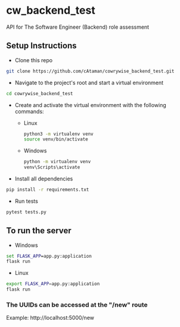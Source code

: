 # cw_backend_test
API for The Software Engineer (Backend) role assessment


## Setup Instructions

- Clone this repo
```bash
git clone https://github.com/cAtaman/cowrywise_backend_test.git
```

- Navigate to the project's root and start a virtual environment 
```bash
cd cowrywise_backend_test
```

- Create and activate the virtual environment with the following commands:

  - Linux 
    ```bash
    python3 -m virtualenv venv
    source venv/bin/activate
    ```

  - Windows
    ```cmd
    python -m virtualenv venv
    venv\Scripts\activate
    ```


- Install all dependencies
```bash
pip install -r requirements.txt
```

- Run tests
```bash
pytest tests.py
```

## To run the server 
- Windows
```cmd
set FLASK_APP=app.py:application
flask run
```

- Linux
```bash
export FLASK_APP=app.py:application
flask run
```

### The UUIDs can be accessed at the "/new" route

Example: http://localhost:5000/new
